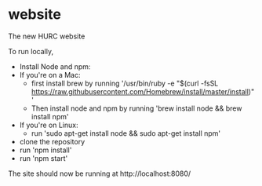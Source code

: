 # website
The new HURC website

To run locally, 

*   Install Node and  npm:
  * If you're on a Mac:
    * first install brew by running '/usr/bin/ruby -e "$(curl -fsSL https://raw.githubusercontent.com/Homebrew/install/master/install)"'
    * Then install node and npm by running 'brew install node && brew install npm'
  * If you're on Linux:
    * run 'sudo apt-get install node && sudo apt-get install npm'
*   clone the repository
*   run 'npm install'
*   run 'npm start'

The site should now be running at http://localhost:8080/
